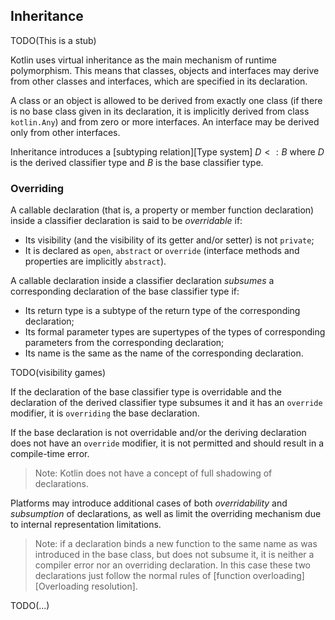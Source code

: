 ## Inheritance

TODO(This is a stub)

Kotlin uses virtual inheritance as the main mechanism of runtime polymorphism.
This means that classes, objects and interfaces may derive from other classes and interfaces, which are specified in its declaration.

A class or an object is allowed to be derived from exactly one class (if there is no base class given in its declaration, it is implicitly derived from class `kotlin.Any`) and from zero or more interfaces.
An interface may be derived only from other interfaces.

Inheritance introduces a [subtyping relation][Type system] $D <: B$ where $D$ is the derived classifier type and $B$ is the base classifier type.

### Overriding

A callable declaration (that is, a property or member function declaration) inside a classifier declaration is said to be *overridable* if:

- Its visibility (and the visibility of its getter and/or setter) is not `private`;
- It is declared as `open`, `abstract` or `override` (interface methods and properties are implicitly `abstract`).

A callable declaration inside a classifier declaration *subsumes* a corresponding declaration of the base classifier type if:

- Its return type is a subtype of the return type of the corresponding declaration;
- Its formal parameter types are supertypes of the types of corresponding parameters from the corresponding declaration;
- Its name is the same as the name of the corresponding declaration.

TODO(visibility games)

If the declaration of the base classifier type is overridable and the declaration of the derived classifier type subsumes it and it has an `override` modifier, it is `overriding` the base declaration.

If the base declaration is not overridable and/or the deriving declaration does not have an `override` modifier, it is not permitted and should result in a compile-time error.

> Note: Kotlin does not have a concept of full shadowing of declarations.

Platforms may introduce additional cases of both *overridability* and *subsumption* of declarations, as well as limit the overriding mechanism due to internal representation limitations.

> Note: if a declaration binds a new function to the same name as was introduced in the base class, but does not subsume it, it is neither a compiler error nor an overriding declaration.
> In this case these two declarations just follow the normal rules of [function overloading][Overloading resolution].

TODO(...)
